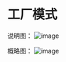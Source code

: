 # 工厂模式

说明图：
![image](https://user-images.githubusercontent.com/77610866/165516089-036b36aa-c806-464d-9cfd-b7010e459a42.png)

概略图：
![image](https://user-images.githubusercontent.com/77610866/165727298-30c0071f-5640-4f5f-b929-7283fe19500d.png)
